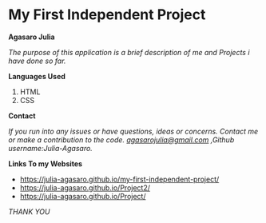 # My First Independent Project

**Agasaro Julia**



*The purpose of this application is a brief description of me and Projects i have done  so far.*




**Languages Used**
1. HTML
1. CSS



**Contact**




*If you  run into any issues or have questions, ideas or concerns.  Contact me or make a contribution to the code.*
*agasarojulia@gmail.com ,Github username:Julia-Agasaro.*


**Links To my Websites**
* https://julia-agasaro.github.io/my-first-independent-project/
* https://julia-agasaro.github.io/Project2/
*  https://julia-agasaro.github.io/Project/



*THANK YOU*

